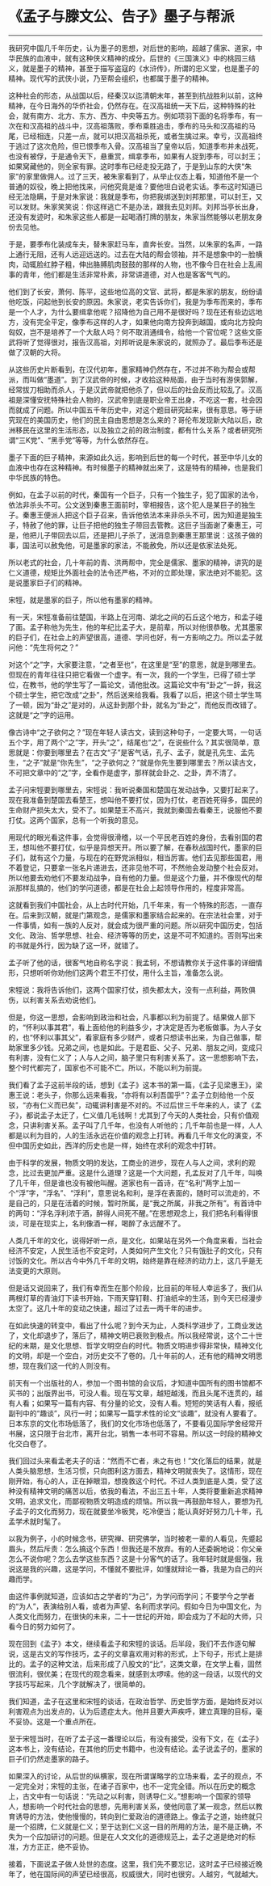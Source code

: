 # 《孟子与滕文公、告子》墨子与帮派

------

我研究中国几千年历史，认为墨子的思想，对后世的影响，超越了儒家、道家，中华民族的血液中，就有这种侠义精神的成分。后世的《三国演义》中的桃园三结义，就是墨子的精神，甚至于描写盗寇的《水浒传》，所谓的忠义堂，也是墨子的精神。现代写的武侠小说，乃至帮会组织，也都属于墨子的精神。

这种社会的形态，从战国以后，经秦汉以迄清朝末年，甚至到抗战胜利以前，这种精神，在今日海外的华侨社会，仍然存在。在汉高祖统一天下后，这种特殊的社会，就有南方、北方、东方、西方、中央等五方。例如项羽下面的名将季布，有一次在和汉高祖的战斗中，汉高祖落败，季布乘胜追击，季布的马头和汉高祖的马尾，已经相连，只差一点，就可以把汉高祖杀死，或者生擒过来。幸亏，汉高祖终于逃过了这次危险，但已恨季布入骨。汉高祖当了皇帝以后，知道季布并未战死，也没有被俘，于是通令天下，悬重赏，缉拿季布，如果有人捉到季布，可以封王；如果窝藏他的，则全家有罪。这时季布已经走投无路了，于是到山东的大侠“朱家”的家里做佣人。过了三天，被朱家看到了，从举止仪态上看，知道他不是一个普通的奴役，晚上把他找来，问他究竟是谁？要他坦白说老实话。季布这时知道已经无法隐瞒，于是对朱家说：我就是季布，你把我绑送到刘邦那里，可以封王，又可以发财。朱家笑笑说：你这样逃亡不是办法，跟我去见刘邦。刘邦当亭长出身，还没有发迹时，和朱家这些人都是一起喝酒打牌的朋友，朱家当然能够以老朋友身份去见他。

于是，要季布化装成车夫，替朱家赶马车，直奔长安。当然，以朱家的名声，一路上通行无阻，还有人远迎远送的。过去在大陆的帮会领袖，并不是想象中的一脸横肉，动辄脸红脖子粗，伸出胳膊肌肉鼓鼓的那样的人物，也不像今日在社会上乱闹事的青年，他们都是生活非常朴素，非常讲道德，对人也是客客气气的。

他们到了长安，萧何、陈平，这些地位高的文官、武将，都是朱家的朋友，纷纷请他吃饭，问起他到长安的原因。朱家说，老实告诉你们，我是为季布而来的，季布是一个人才，为什么要缉拿他呢？招降他为自己用不是很好吗？现在还有些边远地方，没有完全平定，像季布这样的人才，如果他向南方投奔到越国，或向北方投向匈奴，岂不是培养了一个大敌人吗？何不取消通缉令，给他一个官位呢？这些文臣武将听了觉得很对，报告汉高祖，刘邦听说是朱家说的，就照办了。最后季布还是做了汉朝的大将。

从这些历史片断看到，在汉代初年，墨家精神仍然存在，不过并不称为帮会或帮派，而叫做“墨道”。到了汉武帝的时候，才收拾这种局面，由于当时有游侠郭解，经常拔刀相助而杀人，于是汉武帝就把他杀了，但以后的社会反而比较乱了。汉高祖是深懂安抚特殊社会人物的，汉武帝到底是职业帝王出身，不吃这一套，社会因而就成了问题。所以中国五千年历史中，对这个题目研究起来，很有意思。等于研究现在的美国历史，他们的民主自由思想是怎么来的？哥伦布发现新大陆以后，欧洲移民在这里的生活形态，以及独立之前的政治制度，都有什么关系？或者研究所谓“三K党”、“黑手党”等等，为什么依然存在。

墨子下面的巨子精神，来源如此久远，影响到后世的每一个时代，甚至中华儿女的血液中也存在这种精神。有时候墨子的精神就出来了，这是特有的精神，也是我们中华民族的特色。

例如，在孟子以前的时代，秦国有一个巨子，只有一个独生子，犯了国家的法令，依法非杀头不可。公文送到秦惠王面前时，宰相报告，这个犯人是某巨子的独生子。秦惠王便派人把这个巨子召来，告诉他依法本来非杀头不可，因为知道是独生子，特赦了他的罪，让巨子把他的独生子带回去管教。这巨子当面谢了秦惠王，可是，他把儿子带回去以后，还是把儿子杀了，送消息到秦惠王那里说：这孩子做的事，国法可以赦免他，可是墨家的家法，不能赦免，所以还是依家法处死。

所以老式的社会，几十年前的青、洪两帮中，完全是儒家、墨家的精神，讲究的是仁义道德，规矩比外面社会的法令还严格，不对的立即处理，家法绝对不能犯。这是说墨家巨子们的精神。

宋牼，就是墨家的巨子，所以他有墨家的精神。

有一天，宋牼准备前往楚国，半路上在河南、湖北之间的石丘这个地方，和孟子碰了面。孟子称他为先生，他的年纪比孟子大，是前辈，所以对他很恭敬。尤其墨家的巨子们，在社会上的声望很高，道德、学问也好，有一方影响之力。所以孟子就问他：“先生将何之？”

对这个“之”字，大家要注意，“之者至也”，在这里是“至”的意思，就是到哪里去。但现在的青年往往只把它看做一个虚字。有一次，我的一个学生，已得了硕士学位，在教书，他的学生写了一篇论文，请他批改。这篇论文中有“卦之”一辞，我这个硕士学生，把它改成“之卦”，然后送来给我看。我看了以后，把这个硕士学生骂了一顿，因为“卦之”是对的，从这卦到那个卦，就名为“卦之”，而他反而改错了。这就是“之”字的运用。

像古诗中“之子欲何之？”现在年轻人读古文，读到这种句子，一定要大骂，一句话五个字，用了两个“之”字，开头“之”，结尾也“之”，在说些什么？其实很简单，意思就是：你要到哪里去？在古文“子”是客气话，孔子、孟子，就是孔先生、孟先生，“之子”就是“你先生”，“之子欲何之？”就是你先生要到哪里去？所以读古文，不可把文章中的“之”字，全看作是虚字，那样就会卦之、之卦，弄不清了。

孟子问宋牼要到哪里去，宋牼说：我听说秦国和楚国在发动战争，又要打起来了。现在我准备到楚国去看楚王，想叫他不要打仗，因为打仗，老百姓死得多，国民的生命财产损失太大，受不了。如果楚王不高兴，我就到秦国去看秦王，说服他不要打仗。这两个国家，总有一个听我的意见。

用现代的眼光看这件事，会觉得很滑稽，以一个平民老百姓的身份，去看别国的君王，想叫他不要打仗，似乎是异想天开。所以要了解，在春秋战国时代，墨家的巨子们，就有这个力量，与现在的在野党派相似，相当厉害。他们去见那些国君，用不着登记，只要拿一张名片递进去，还非见他不可，不然他会发动整个社会反对。所以他要去劝他们不要发动战争，自有他的力量。但是这个力量，并不像现代的帮派那样乱搞的，他们的学问道德，都是在社会上起领导作用的，程度非常高。

这就看到我们中国社会，从上古时代开始，几千年来，有一个特殊的形态，一直存在。后来到汉朝，就是门第观念，是儒家和墨家结合起来的。在宗法社会里，对于一件事情，如有一族的人反对，就会成为很严重的问题。所以研究中国历史，包括文化、政治、哲学思想、社会、经济等等的历史，这是不可不知道的。否则写出来的书就是外行，因为缺了这一环，就错了。

孟子听了他的话，很客气地自称名字说：我孟轲，不想请教你关于这件事的详细情形，只想听听你劝他们这两个君王不打仗，用什么主旨，准备怎么说。

宋牼说：我将告诉他们，这两个国家打仗，损失都太大，没有一点利益，两败俱伤，以利害关系去劝说他们。

但是，你这一思想，会影响到政治和社会，凡事都以利为前提了。结果做人部下的，“怀利以事其君”，看上面给他的利益多少，才决定是否为老板做事。为人子女的，也“怀利以事其父”，看家庭有多少财产，或者只想读书出来，为自己做事，帮助家里多少钱。兄弟之间，也是如此。于是君臣、父子、兄弟、朋友之间，变成只有利害，没有仁义了；人与人之间，脑子里只有利害关系了。这一思想影响下去，整个时代都完了，国家也不可能不亡。所以，不能以利为前提。

我们看了孟子这前半段的话，想到《孟子》这本书的第一篇，《孟子见梁惠王》，梁惠王说：老头子，你那么远来看我，“亦将有以利吾国乎”？孟子立刻给他一个反驳，“亦有仁义而已矣”，动辄讲利害是不对的。不过后世三千年来的人，读了《孟子》，都说孟子太迂了，仁义值几毛钱啊！尤其到了今天的人类社会，只有价值观念，只讲利害关系。孟子叫了几千年，也没有人听他的；几千年前也是一样，人人都是以利为目的，人的生活永远在价值的观念上打转。再看几千年文化的演变，不但中国历史如此，西洋的历史也是一样，始终在求利的观念中打转。

由于科学的发展，物质文明的发达，工商业的进步，现在人与人之间，求利的观念，比过去更加严重。这是什么道理？这是一个大问题，孔孟反对了几千年，叫唤了几千年，但是谁也没有被他叫醒。道家也有一首诗，在“名利”两字上加一个“浮”字，“浮名”、“浮利”，意思说名和利，是浮在表面的，随时可以流走的，不是自己的，只是在活着的时候，暂时所属，是“我之所属，非我之所有”。有首诗中的两句：“浮名浮利浓于酒，醉得人间死不醒。”在思想观念上，我们把名利看得很淡，可是在现实上，名利像酒一样，喝醉了永远醒不了。

人类几千年的文化，说得好听一点，是文化，如果站在另外一个角度来看，当社会经济不安定，人民生活也不安定时，人类如何产生文化？只有饿肚子的文化，只有讨饭的文化。所以古今中外几千年的文明，始终是靠在经济的动力上，这几乎是无法变更的大原则。

但是话又说回来了，我们有幸而生在那个阶段，比目前的年轻人幸运多了，我们从两根灯草的青油灯下读书开始，下雨天穿钉鞋、打油纸伞的生活，到今天已经漫步太空了。这几十年的变动之快速，超过了过去一两千年的进步。

在如此快速的转变中，看出了什么呢？到今天为止，人类科学进步了，工商业发达了，文化却退步了，落后了，精神文明已衰败到极点。所以我经常说，这个二十世纪的末期，是文化思想、哲学文明空白的时代。物质文明进步得非常快，精神文化的文明，却是一个空白，对历史交不了卷的。几十年前的人，还有他的精神文明思想，现在我们这一代的人则没有。

前天有一个出版社的人，参加一个图书馆的会议后，才知道中国所有的图书馆都不买书的；出版界出书，可没人看。现在写文章，越短越浅，而且头尾不连贯的，越有人看；如果写一篇有内容、有分量的论文，没有人看。短短的笑话有人看，报纸副刊中的“趣谈”，风行一时；如果写一篇学术性的论文“谈趣”，就没有人要看了。日本东京的文化市场低落了，我们的文化市场也低落了，不要看见国际学舍经常开书展，这只限于台北市，离开台北，销售一本书可不容易。所以这一时段的精神文化交白卷了。

我们回过头来看孟老夫子的话：“然而不亡者，未之有也！”文化落后的结果，就是人类头脑思想，生活习惯，只向图利这方面去，精神文明就丧失了。这情形，现在刚开始，有心的人，正在掉眼泪，想挽救这个时代。不过人类到底是人类，受了这种没有精神文明的痛苦以后，依我的看法，不出三五十年，人类将要重新追求精神文明，追求文化，而鄙视物质文明造成的烦恼。所以我一再鼓励年轻人，要想为孔子孟子的文化而努力，现在就要坐冷板凳，吃冷便当；能认真好好努力几十年，孔孟学术就时髦了。

以我为例子，小的时候念书，研究禅、研究佛学，当时被老一辈的人看见，先蹙起眉头，然后斥责：怎么搞这个东西！但我还是不放弃。有的人还委婉地说：你父亲怎么不说你呢？怎么去学这些东西？这是十分客气的话了。我年轻时就是倔强，我说这是我的兴趣，这是学问，不懂就不要批评，如懂就辩论一番，我是为自己的兴趣而学。

由这件事例就知道，应该如古之学者的“为己”，为学问而学问；不要学今之学者的“为人”，表演给别人看，或者为声望、名利而求学问。假如今日为中国文化，为人类文化而努力，在很快的未来，二十一世纪的开始，即会成为了不起的大师，只看今日的努力如何了。

现在回到《孟子》本文，继续看孟子和宋牼的谈话。后半段，我们不去作逐句解说，这是古文的写作技巧，孟子的文章喜欢用对称的形式，上下句子，形式上是排比的。孟子的这种文法，后来形成了八股文的“比”，这类文章，在文学上看，固然很流利，很优美；在现代的观念看来，就感到太啰嗦。他的这一段话，以现代的文字技巧写起来，几个字就解决了，很简单的。

我们知道，孟子在这里和宋牼的谈话，在政治哲学、历史哲学方面，是始终反对以利害观点为出发点的，认为后遗症太大。他并且要大声疾呼，建立真理的目标，毫不妥协。这是一个重点所在。

至于宋牼当时，在听了孟子这一番理论以后，有没有接受，没有下文，在《孟子》这本书上，没有结论，在其他的历史书籍中，也没有结论。孟子说孟子的，墨家的巨子们仍然走墨家的路子。

如果深入的讨论，从后世的纵横家，现在所谓谋略学的立场来看，孟子的观点，不一定完全对；宋牼的主张，在诸子百家中，也不一定完全错。所以在历史的概念上，古文中有一句话说：“先动之以利害，则诱导仁义。”想影响一个国家的领导人，想影响一个时代社会的思想，先用利害关系，使他同意了某一观念，然后以教育诱导的方法，使他慢慢的，转向到仁爱政治的道德路上。像孟子之道，始终就只是一个招牌，仁义就是仁义；至于达到仁义这一目的所用的方法，是不是正确，不失为一个应加研讨的问题。但是在人文文化的道德规范上，孟子之道是绝对的标准，方方正正，绝不妥协。

接着，下面说孟子做人处世的态度。这里，我们先不要忘记，这时孟子已经接近晚年了，他在国际间的声望已经很高，权威很大，同时也很穷。人越穷，气就越大。
